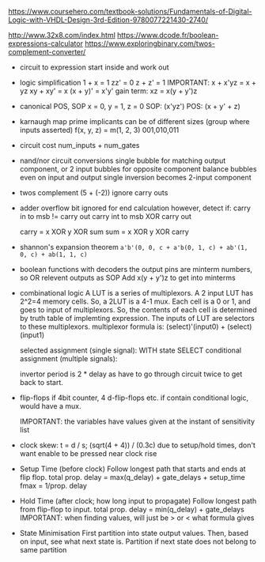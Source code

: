 <!-- SPDX-License-Identifier: zlib-acknowledgement -->
https://www.coursehero.com/textbook-solutions/Fundamentals-of-Digital-Logic-with-VHDL-Design-3rd-Edition-9780077221430-2740/

http://www.32x8.com/index.html
https://www.dcode.fr/boolean-expressions-calculator
https://www.exploringbinary.com/twos-complement-converter/


- circuit to expression
  start inside and work out

- logic simplification
  1 + x = 1
  zz' = 0
  z + z' = 1
  IMPORTANT: x + x'yz = x + yz
  xy + xy' = x
  (x + y)' = x'y'
  gain term: xz = x(y + y')z

- canonical POS, SOP
  x = 0, y = 1, z = 0
  SOP: (x'yz')
  POS: (x + y' + z)

- karnaugh map
  prime implicants can be of different sizes (group where inputs asserted)
  f(x, y, z) = m(1, 2, 3)
               001,010,011
- circuit cost
  num_inputs + num_gates

- nand/nor circuit conversions
  single bubble for matching output component, or 2 input bubbles for opposite component
  balance bubbles even on input and output
  single inversion becomes 2-input component

- twos complement 
  (5 + (-2)) ignore carry outs

- adder
  overflow bit ignored for end calculation
  however, detect if: carry in to msb != carry out
                      carry int to msb XOR carry out

  carry = x XOR y XOR sum
  sum = x XOR y XOR carry

- shannon's expansion theorem
  `a'b'(0, 0, c + a'b(0, 1, c) + ab'(1, 0, c) + ab(1, 1, c)`

- boolean functions with decoders
  the output pins are minterm numbers, so OR relevent outputs as SOP
  Add x(y + y')z to get into minterms

- combinational logic
  A LUT is a series of multiplexors.
  A 2 input LUT has 2^2=4 memory cells.
  So, a 2LUT is a 4-1 mux.
  Each cell is a 0 or 1, and goes to input of multiplexors.
  So, the contents of each cell is determined by truth table of implemting expression.
  The inputs of LUT are selectors to these multiplexors.
  multiplexor formula is: (select)'(input0) + (select)(input1)

  selected assignment (single signal): WITH state SELECT
  conditional assignment (multiple signals): 

  invertor period is 2 * delay as have to go through circuit twice to get back to start.

- flip-flops
  if 4bit counter, 4 d-flip-flops etc.
  if contain conditional logic, would have a mux.

  IMPORTANT: the variables have values given at the instant of sensitivity list

- clock skew: t = d / s; (sqrt(4 + 4)) / (0.3c) 
  due to setup/hold times, don't want enable to be pressed near clock rise 
- Setup Time (before clock)
  Follow longest path that starts and ends at flip flop.
  total prop. delay = max(q_delay) + gate_delays + setup_time
  fmax = 1/prop. delay
- Hold Time (after clock; how long input to propagate)
  Follow longest path from flip-flop to input.
  total prop. delay = min(q_delay) + gate_delays
  IMPORTANT: when finding values, will just be > or < what formula gives

- State Minimisation
  First partition into state output values.
  Then, based on input, see what next state is.
  Partition if next state does not belong to same partition
